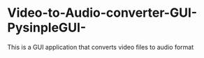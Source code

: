 # Video-to-Audio-converter-GUI-PysinpleGUI-
This is a GUI application that converts video files to audio format
